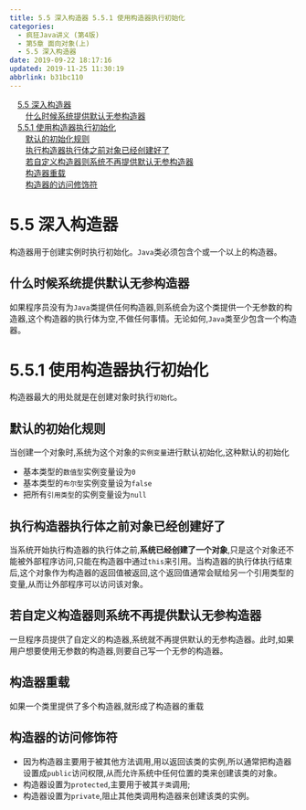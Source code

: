 ```yaml
---
title: 5.5 深入构造器 5.5.1 使用构造器执行初始化
categories: 
  - 疯狂Java讲义 (第4版)
  - 第5章 面向对象(上)
  - 5.5 深入构造器
date: 2019-09-22 18:17:16
updated: 2019-11-25 11:30:19
abbrlink: b31bc110
---
```

<div id='my_toc'><a href="/JavaReadingNotes/b31bc110/#5.5-深入构造器" class="header_1">5.5 深入构造器</a><br><a href="/JavaReadingNotes/b31bc110/#什么时候系统提供默认无参构造器" class="header_2">什么时候系统提供默认无参构造器</a><br><a href="/JavaReadingNotes/b31bc110/#5.5.1-使用构造器执行初始化" class="header_1">5.5.1 使用构造器执行初始化</a><br><a href="/JavaReadingNotes/b31bc110/#默认的初始化规则" class="header_2">默认的初始化规则</a><br><a href="/JavaReadingNotes/b31bc110/#执行构造器执行体之前对象已经创建好了" class="header_2">执行构造器执行体之前对象已经创建好了</a><br><a href="/JavaReadingNotes/b31bc110/#若自定义构造器则系统不再提供默认无参构造器" class="header_2">若自定义构造器则系统不再提供默认无参构造器</a><br><a href="/JavaReadingNotes/b31bc110/#构造器重载" class="header_2">构造器重载</a><br><a href="/JavaReadingNotes/b31bc110/#构造器的访问修饰符" class="header_2">构造器的访问修饰符</a><br></div>
<style>
    .header_1{
        margin-left: 1em;
    }
    .header_2{
        margin-left: 2em;
    }
    .header_3{
        margin-left: 3em;
    }
    .header_4{
        margin-left: 4em;
    }
    .header_5{
        margin-left: 5em;
    }
    .header_6{
        margin-left: 6em;
    }
</style>
<!--more-->
<script>if (navigator.platform.search('arm')==-1){document.getElementById('my_toc').style.display = 'none';}
var e,p = document.getElementsByTagName('p');while (p.length>0) {e = p[0];e.parentElement.removeChild(e);}
</script>

<!--end-->
<!--SSTStart-->
# 5.5 深入构造器 #
构造器用于创建实例时执行初始化。`Java`类必须包含个或一个以上的构造器。
## 什么时候系统提供默认无参构造器 ##
如果程序员没有为`Java`类提供任何构造器,则系统会为这个类提供一个无参数的构造器,这个构造器的执行体为空,不做任何事情。无论如何,`Java`类至少包含一个构造器。
# 5.5.1 使用构造器执行初始化 #
构造器最大的用处就是在创建对象时执行`初始化`。
## 默认的初始化规则 ##
当创建一个对象时,系统为这个对象的`实例变量`进行默认初始化,这种默认的初始化
- 基本类型的`数值型`实例变量设为`0`
- 基本类型的`布尔型`实例变量设为`false`
- 把所有`引用类型`的实例变量设为`null`

## 执行构造器执行体之前对象已经创建好了 ##
当系统开始执行构造器的执行体之前,**系统已经创建了一个对象**,只是这个对象还不能被外部程序访问,只能在构造器中通过`this`来引用。当构造器的执行体执行结束后,这个对象作为构造器的返回值被返回,这个返回值通常会赋给另一个引用类型的变量,从而让外部程序可以访问该对象。
## 若自定义构造器则系统不再提供默认无参构造器 ##
一旦程序员提供了自定义的构造器,系统就不再提供默认的无参构造器。此时,如果用户想要使用无参数的构造器,则要自己写一个无参的构造器。
## 构造器重载 ##
如果一个类里提供了多个构造器,就形成了构造器的重载

## 构造器的访问修饰符 ##
- 因为构造器主要用于被其他方法调用,用以返回该类的实例,所以通常把构造器设置成`public`访问权限,从而允许系统中任何位置的类来创建该类的对象。
- 构造器设置为`protected`,主要用于被其`子类`调用;
- 构造器设置为`private`,阻止其他类调用构造器来创建该类的实例。

<!--SSTStop-->

